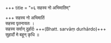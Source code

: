 +++
title = "०६ सहस्व नो अभिमातिम्"

+++
सहस्व नो अभिमातिं  
सहस्व पृतनायतः ।  
सहस्व सर्वान् दुर्हार्दः +++(Bhatt. sarvāṃ durhārdo)+++  
सुहार्दो मे बहून् कृधि ॥